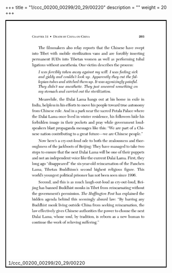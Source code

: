 +++
title = "1/ccc_00200_00299/20_29/00220"
description = ""
weight = 20
+++

<table style="border:2px solid black;max-width:800px;max-height:800px;" 
><tr><td>
<img class="center-fit-jpg"
src="/jpg_/out_jpg_dbc_220.jpg">
1/ccc_00200_00299/20_29/00220
</img></td></tr></table>
